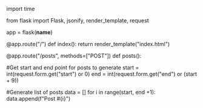 import time

from flask import Flask, jsonify, render_template, request

app = flask(__name__)

@app.route("/")
def index():
  return render_template("index.html")
  
  @app.route("/posts", methods=["POST"])
  def posts():
  
  #Get start and end point for posts to generate
  start = int(request.form.get("start") or 0)
  end = int(request.form.get("end") or (start + 9))
  
  #Generate list of posts
  data = []
  for i in range(start, end +1):
    data.append(f"Post #{i}")
